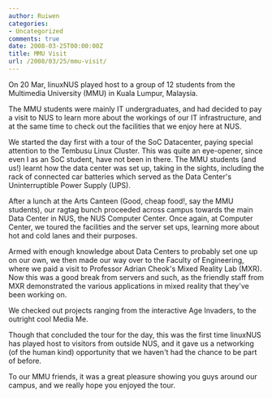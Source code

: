 ```yaml
---
author: Ruiwen
categories:
- Uncategorized
comments: true
date: 2008-03-25T00:00:00Z
title: MMU Visit
url: /2008/03/25/mmu-visit/
---
```


On 20 Mar, linuxNUS played host to a group of 12 students from the Multimedia University (MMU) in Kuala Lumpur, Malaysia.

The MMU students were mainly IT undergraduates, and had decided to pay a visit to NUS to learn more about the workings of our IT infrastructure, and at the same time to check out the facilities that we enjoy here at NUS.

We started the day first with a tour of the SoC Datacenter, paying special attention to the Tembusu Linux Cluster. This was quite an eye-opener, since even I as an SoC student, have not been in there. The MMU students (and us!) learnt how the data center was set up, taking in the sights, including the rack of connected car batteries which served as the Data Center's Uninterruptible Power Supply (UPS).

After a lunch at the Arts Canteen (Good, cheap food!, say the MMU students), our ragtag bunch proceeded across campus towards the main Data Center in NUS, the NUS Computer Center. Once again, at Computer Center, we toured the facilities and the server set ups, learning more about hot and cold lanes and their purposes.

Armed with enough knowledge about Data Centers to probably set one up on our own, we then made our way over to the Faculty of Engineering, where we paid a visit to Professor Adrian Cheok's Mixed Reality Lab (MXR). Now this was a good break from servers and such, as the friendly staff from MXR demonstrated the various applications in mixed reality that they've been working on.

We checked out projects ranging from the interactive Age Invaders, to the outright cool Media Me.

Though that concluded the tour for the day, this was the first time linuxNUS has played host to visitors from outside NUS, and it gave us a networking (of the human kind) opportunity that we haven't had the chance to be part of before.

To our MMU friends, it was a great pleasure showing you guys around our campus, and we really hope you enjoyed the tour.
